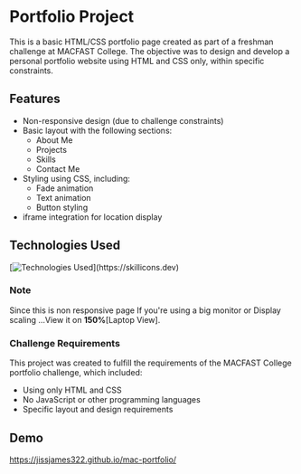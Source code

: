 
# Portfolio Project

This is a basic HTML/CSS portfolio page created as part of a freshman challenge at MACFAST College. The objective was to design and develop a personal portfolio website using HTML and CSS only, within specific constraints.


## Features



- Non-responsive design (due to challenge constraints)
- Basic layout with the following sections:
    - About Me
    - Projects
    - Skills
    - Contact Me
- Styling using CSS, including:
    - Fade animation
    - Text animation
    - Button styling
- iframe integration for location display


## Technologies Used

[![Technologies Used](https://skillicons.dev/icons?i=html,css,)](https://skillicons.dev)

### Note

Since this is non responsive page If you're using a big monitor or Display scaling ...View it on **150%**[Laptop View].

### Challenge Requirements

This project was created to fulfill the requirements of the MACFAST College  portfolio challenge, which included:


- Using only HTML and CSS
- No JavaScript or other programming languages
- Specific layout and design requirements


## Demo

https://jissjames322.github.io/mac-portfolio/
